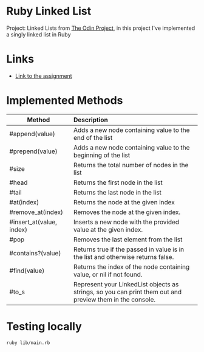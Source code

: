 # Ruby Linked List
Project: Linked Lists from [The Odin Project](https://www.theodinproject.com/about), in this project I've implemented a singly linked list in Ruby

# Links
- [Link to the assignment](https://www.theodinproject.com/lessons/ruby-linked-lists)

# Implemented Methods 
| Method        | Description   |
| ------------- |:-------------|
| #append(value)     | Adds a new node containing value to the end of the list |
| #prepend(value)     | Adds a new node containing value to the beginning of the list      |
| #size | Returns the total number of nodes in the list      |
| #head | Returns the first node in the list     |
| #tail | Returns the last node in the list     |
| #at(index) | Returns the node at the given index    |
| #remove_at(index) | Removes the node at the given index.   |
| #insert_at(value, index) | Inserts a new node with the provided value at the given index.    |
| #pop | Removes the last element from the list    |
| #contains?(value) | Returns true if the passed in value is in the list and otherwise returns false.     |
| #find(value) | Returns the index of the node containing value, or nil if not found.    |
| #to_s | Represent your LinkedList objects as strings, so you can print them out and preview them in the console.    |

# Testing locally
```console
ruby lib/main.rb
```
